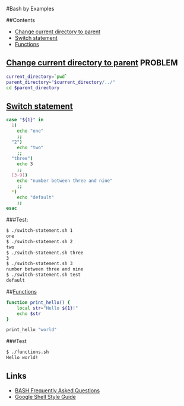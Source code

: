 #Bash by Examples

##Contents
* [Change current directory to parent](#change-current-directory-to-parent-problem)
* [Switch statement](#switch-statement)
* [Functions](#functions)

## [Change current directory to parent](change-directory.sh) PROBLEM
```bash
current_directory=`pwd`
parent_directory="$current_directory/../"
cd $parent_directory
```

## [Switch statement](switch-statement.sh)
```bash
case "${1}" in
  1)
    echo "one"
    ;;
  "2")
    echo "two"
    ;;
  "three")
    echo 3
    ;;
  [3-9])
    echo "number between three and nine"
    ;;
  *)
    echo "default"
    ;;
esac
```
###Test:
```bash
$ ./switch-statement.sh 1
one
$ ./switch-statement.sh 2
two
$ ./switch-statement.sh three
3
$ ./switch-statement.sh 3
number between three and nine
$ ./switch-statement.sh test
default
```

##[Functions](functions.sh)
```bash
function print_hello() {
    local str="Hello ${1}!"
    echo $str
}

print_hello "world"
```

###Test
```bash
$ ./functions.sh
Hello world!
```

## Links
* [BASH Frequently Asked Questions](http://mywiki.wooledge.org/BashFAQ)
* [Google Shell Style Guide](https://google-styleguide.googlecode.com/svn/trunk/shell.xml)